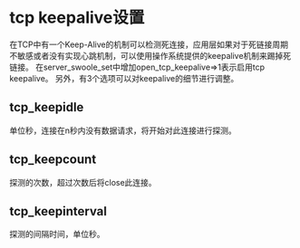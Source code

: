 tcp keepalive设置
=====
在TCP中有一个Keep-Alive的机制可以检测死连接，应用层如果对于死链接周期不敏感或者没有实现心跳机制，可以使用操作系统提供的keepalive机制来踢掉死链接。
在server_swoole_set中增加open_tcp_keepalive=>1表示启用tcp keepalive。
另外，有3个选项可以对keepalive的细节进行调整。

tcp_keepidle
-----
单位秒，连接在n秒内没有数据请求，将开始对此连接进行探测。

tcp_keepcount
-----
探测的次数，超过次数后将close此连接。

tcp_keepinterval
-----
探测的间隔时间，单位秒。
